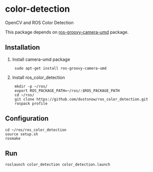 color-detection
===============

OpenCV and ROS Color Detection

This package depends on [ros-groovy-camera-umd](http://wiki.ros.org/camera_umd) package.

## Installation

1. Install camera-umd package

		sudo apt-get install ros-groovy-camera-umd
	
2. Install ros_color_detection

		mkdir -p ~/ros/
		export ROS_PACKAGE_PATH=~/ros/:$ROS_PACKAGE_PATH
		cd ~/ros/
		git clone https://github.com/dustsnow/ros_color_detection.git
		rospack profile

## Configuration

	cd ~/ros/ros_color_detection
	source setup.sh
	rosmake
	
## Run

	roslaunch color_detection color_detection.launch

